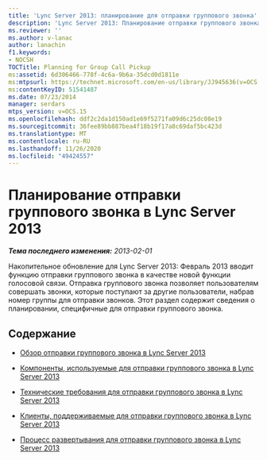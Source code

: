 ```yaml
---
title: 'Lync Server 2013: планирование для отправки группового звонка'
description: 'Lync Server 2013: Планирование отправки группового звонка.'
ms.reviewer: ''
ms.author: v-lanac
author: lanachin
f1.keywords:
- NOCSH
TOCTitle: Planning for Group Call Pickup
ms:assetid: 6d306466-778f-4c6a-9b6a-35dcd0d1811e
ms:mtpsurl: https://technet.microsoft.com/en-us/library/JJ945636(v=OCS.15)
ms:contentKeyID: 51541487
ms.date: 07/23/2014
manager: serdars
mtps_version: v=OCS.15
ms.openlocfilehash: ddf2c2da1d150ad1e69f5271fa09d6c25dc08e19
ms.sourcegitcommit: 36fee89bb887bea4f18b19f17a8c69daf5bc423d
ms.translationtype: MT
ms.contentlocale: ru-RU
ms.lasthandoff: 11/26/2020
ms.locfileid: "49424557"
---
```

# <a name="planning-for-group-call-pickup-in-lync-server-2013"></a>Планирование отправки группового звонка в Lync Server 2013

<div data-xmlns="http://www.w3.org/1999/xhtml">

<div class="topic" data-xmlns="http://www.w3.org/1999/xhtml" data-msxsl="urn:schemas-microsoft-com:xslt" data-cs="https://msdn.microsoft.com/">

<div data-asp="https://msdn2.microsoft.com/asp">



</div>

<div id="mainSection">

<div id="mainBody">

<span> </span>

_**Тема последнего изменения:** 2013-02-01_

Накопительное обновление для Lync Server 2013: Февраль 2013 вводит функцию отправки группового звонка в качестве новой функции голосовой связи. Отправка группового звонка позволяет пользователям совершать звонки, которые поступают за другие пользователи, набрав номер группы для отправки звонков. Этот раздел содержит сведения о планировании, специфичные для отправки группового звонка.

<div>

## <a name="in-this-section"></a>Содержание

  - [Обзор отправки группового звонка в Lync Server 2013](lync-server-2013-overview-of-group-call-pickup.md)

  - [Компоненты, используемые для отправки группового звонка в Lync Server 2013](lync-server-2013-components-used-by-group-call-pickup.md)

  - [Технические требования для отправки группового звонка в Lync Server 2013](lync-server-2013-technical-requirements-for-group-call-pickup.md)

  - [Клиенты, поддерживаемые для отправки группового звонка в Lync Server 2013](lync-server-2013-clients-supported-for-group-call-pickup.md)

  - [Процесс развертывания для отправки группового звонка в Lync Server 2013](lync-server-2013-deployment-process-for-group-call-pickup.md)

</div>

</div>

<span> </span>

</div>

</div>

</div>

